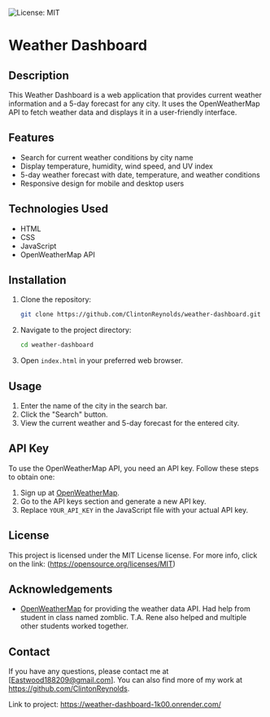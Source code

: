 ![License: MIT](https://img.shields.io/badge/License-MIT-yellow.svg)

# Weather Dashboard

## Description
This Weather Dashboard is a web application that provides current weather information and a 5-day forecast for any city. It uses the OpenWeatherMap API to fetch weather data and displays it in a user-friendly interface.

## Features
- Search for current weather conditions by city name
- Display temperature, humidity, wind speed, and UV index
- 5-day weather forecast with date, temperature, and weather conditions
- Responsive design for mobile and desktop users

## Technologies Used
- HTML
- CSS
- JavaScript
- OpenWeatherMap API

## Installation
1. Clone the repository:
    ```bash
    git clone https://github.com/ClintonReynolds/weather-dashboard.git
    ```
2. Navigate to the project directory:
    ```bash
    cd weather-dashboard
    ```
3. Open `index.html` in your preferred web browser.

## Usage
1. Enter the name of the city in the search bar.
2. Click the "Search" button.
3. View the current weather and 5-day forecast for the entered city.

## API Key
To use the OpenWeatherMap API, you need an API key. Follow these steps to obtain one:
1. Sign up at [OpenWeatherMap](https://home.openweathermap.org/users/sign_up).
2. Go to the API keys section and generate a new API key.
3. Replace `YOUR_API_KEY` in the JavaScript file with your actual API key.

## License
This project is licensed under the MIT License license.
      For more info, click on the link: (https://opensource.org/licenses/MIT)

## Acknowledgements
- [OpenWeatherMap](https://openweathermap.org/) for providing the weather data API.
  Had help from student in class named zomblic. T.A. Rene also helped and multiple other students worked together.
## Contact
If you have any questions, please contact me at [Eastwood188209@gmail.com]. You can also find more of my work at https://github.com/ClintonReynolds.

Link to project: https://weather-dashboard-1k00.onrender.com/
